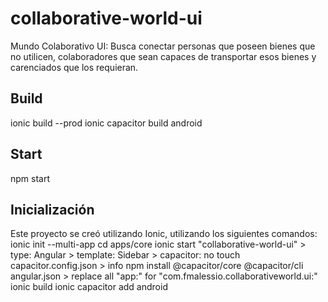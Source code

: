 # collaborative-world-ui
Mundo Colaborativo UI: Busca conectar personas que poseen bienes que no utilicen, colaboradores que sean capaces de transportar esos bienes y carenciados que los requieran.

## Build
ionic build --prod
ionic capacitor build android

## Start
npm start

## Inicialización
Este proyecto se creó utilizando Ionic, utilizando los siguientes comandos:
ionic init --multi-app
cd apps/core
ionic start "collaborative-world-ui"
    > type: Angular
    > template: Sidebar
    > capacitor: no
touch capacitor.config.json > info
npm install @capacitor/core @capacitor/cli
angular.json > replace all "app:" for "com.fmalessio.collaborativeworld.ui:"
ionic build
ionic capacitor add android